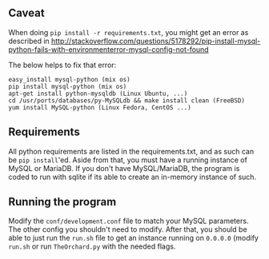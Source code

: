 ## Caveat 

When doing `pip install -r requirements.txt`, you might get an error as 
described in http://stackoverflow.com/questions/5178292/pip-install-mysql-python-fails-with-environmenterror-mysql-config-not-found

The below helps to fix that error: 

    easy_install mysql-python (mix os)
    pip install mysql-python (mix os)
    apt-get install python-mysqldb (Linux Ubuntu, ...)
    cd /usr/ports/databases/py-MySQLdb && make install clean (FreeBSD)
    yum install MySQL-python (Linux Fedora, CentOS ...)

## Requirements

All python requirements are listed in the requirements.txt, and as such can be `pip install`'ed. Aside from that, you must have a running instance of MySQL or MariaDB. If you don't have MySQL/MariaDB, the program is coded to run with sqlite if its able to create an in-memory instance of such.

## Running the program 

Modify the `conf/development.conf` file to match your MySQL parameters. The other config you shouldn't need to modify. After that, you should be able to just run the `run.sh` file to get an instance running on `0.0.0.0` (modify `run.sh` or 
run `TheOrchard.py` with the needed flags.
